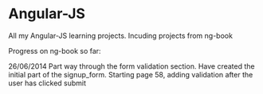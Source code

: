 Angular-JS
==========

All my Angular-JS learning projects. Incuding projects from ng-book


Progress on ng-book so far:

26/06/2014
Part way through the form validation section. Have created the initial part of the signup_form.
Starting page 58, adding validation after the user has clicked submit
